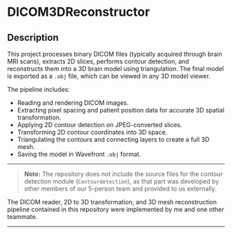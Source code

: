 # DICOM3DReconstructor

## Description
This project processes binary DICOM files (typically acquired through brain MRI scans), extracts 2D slices, performs contour detection, and reconstructs them into a 3D brain model using triangulation. The final model is exported as a `.obj` file, which can be viewed in any 3D model viewer.

The pipeline includes:
- Reading and rendering DICOM images.
- Extracting pixel spacing and patient position data for accurate 3D spatial transformation.
- Applying 2D contour detection on JPEG-converted slices.
- Transforming 2D contour coordinates into 3D space.
- Triangulating the contours and connecting layers to create a full 3D mesh.
- Saving the model in Wavefront `.obj` format.

---

> **Note:** The repository does *not* include the source files for the contour detection module (`Contourdetection`), as that part was developed by other members of our 5-person team and provided to us externally.

The DICOM reader, 2D to 3D transformation, and 3D mesh reconstruction pipeline contained in this repository were implemented by me and one other teammate.


---